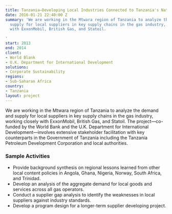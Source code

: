 ```yaml
---
title: Tanzania—Developing Local Industries Connected to Tanzania's Natural Gas Discoveries
date: 2016-01-21 22:40:00 Z
summary: 'We are working in the Mtwara region of Tanzania to analyze the demand and
  supply for local suppliers in key supply chains in the gas industry, working closely
  with ExxonMobil, British Gas, and Statoil.

'
start: 2013
end: 2014
client:
- World Blank
- U.K. Department for International Development
solutions:
- Corporate Sustainability
regions:
- Sub-Saharan Africa
country:
- Tanzania
layout: project
---
```


We are working in the Mtwara region of Tanzania to analyze the demand and supply for local suppliers in key supply chains in the gas industry, working closely with ExxonMobil, British Gas, and Statoil. The project—co-funded by the World Bank and the U.K. Department for International Development—involves extensive stakeholder facilitation with key counterparts in the Government of Tanzania including the Tanzania Petroleum Development Corporation and local authorities.

###  Sample Activities                              

* Provide background synthesis on regional lessons learned from other local content policies in Angola, Ghana, Nigeria, Norway, South Africa, and Trinidad.
* Develop an analysis of the aggregate demand for local goods and services across all gas operators.
* Conduct a supplier gap analysis to identify the weaknesses in local suppliers against industry standards.
* Develop a program design for a longer-term supplier developing project.
